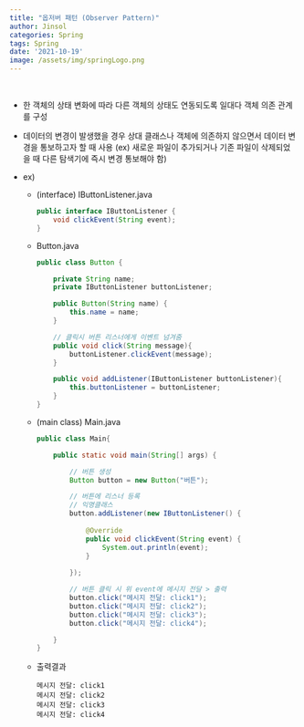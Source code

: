 ```yaml
---
title: "옵저버 패턴 (Observer Pattern)"
author: Jinsol
categories: Spring
tags: Spring
date: '2021-10-19'
image: /assets/img/springLogo.png
---
```


<br>

- 한 객체의 상태 변화에 따라 다른 객체의 상태도 연동되도록 일대다 객체 의존 관계를 구성

- 데이터의 변경이 발생했을 경우 상대 클래스나 객체에 의존하지 않으면서 데이터 변경을 통보하고자 할 때 사용
(ex) 새로운 파일이 추가되거나 기존 파일이 삭제되었을 때 다른 탐색기에 즉시 변경 통보해야 함)

- ex)

    - (interface) IButtonListener.java

        ```java
        public interface IButtonListener {
            void clickEvent(String event);
        }
        ```

    - Button.java

        ```java
        public class Button {

            private String name;
            private IButtonListener buttonListener;

            public Button(String name) {
                this.name = name;
            }

            // 클릭시 버튼 리스너에게 이벤트 넘겨줌
            public void click(String message){
                buttonListener.clickEvent(message);
            }

            public void addListener(IButtonListener buttonListener){
                this.buttonListener = buttonListener;
            }
        }
        ```

    - (main class) Main.java

        ```java
        public class Main{

            public static void main(String[] args) {

                // 버튼 생성
                Button button = new Button("버튼");

                // 버튼에 리스너 등록 
                // 익명클래스
                button.addListener(new IButtonListener() {
                    
                    @Override
                    public void clickEvent(String event) {
                        System.out.println(event);
                    }
                    
                });

                // 버튼 클릭 시 위 event에 메시지 전달 > 출력
                button.click("메시지 전달: click1");
                button.click("메시지 전달: click2");
                button.click("메시지 전달: click3");
                button.click("메시지 전달: click4");

            }
        }
        ```

    - 출력결과

        ```
        메시지 전달: click1
        메시지 전달: click2
        메시지 전달: click3
        메시지 전달: click4
        ```